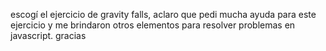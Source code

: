 escogí el ejercicio de gravity falls, aclaro que pedi mucha ayuda para este ejercicio y me brindaron otros elementos para resolver problemas en javascript. gracias
